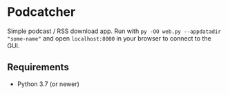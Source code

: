 # Podcatcher

Simple podcast / RSS download app. Run with `py -OO web.py --appdatadir "some-name"` and open `localhost:8000` in your browser to connect to the GUI.

## Requirements
- Python 3.7 (or newer)
